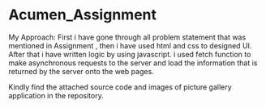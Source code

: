 # Acumen_Assignment

My Approach: 
First i have gone through all problem statement that was mentioned in Assignment , then i have used html and css to designed UI.
After that i have written logic by using javascript.
i used fetch function to make asynchronous requests to the server and load the information that is returned by the server onto the web pages.

Kindly find the attached source code and images of picture gallery application in the repository.
